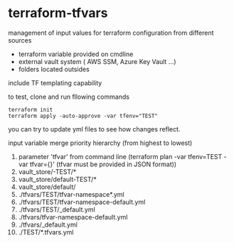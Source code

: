 # terraform-tfvars

management of input values for terraform configuration from different sources

- terraform variable provided on cmdline
- external vault system ( AWS SSM, Azure Key Vault ...)
- folders located outsides

include  TF templating capability


to test, clone and run fllowing commands
```
terraform init
terraform apply -auto-approve -var tfenv="TEST"
```
you can try to update yml files to see how changes reflect.



input variable merge priority hierarchy (from highest to lowest)

1. parameter 'tfvar' from command line (terraform plan -var tfenv=TEST -var tfvar={}' (tfvar must be provided in JSON format))
2. vault_store/<workspace>-TEST/*
3. vault_store/default-TEST/*
4. vault_store/default/
5. ./tfvars/TEST/tfvar-namespace*.yml
6. ./tfvars/TEST/tfvar-namespace-default.yml
7. ./tfvars/TEST/_default.yml
8. ./tfvars/tfvar-namespace-default.yml
9. ./tfvars/_default.yml
10. ./TEST/*.tfvars.yml


